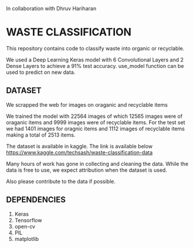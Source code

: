 In collaboration with Dhruv Hariharan

# WASTE CLASSIFICATION
This repository contains code to classify waste into organic or recyclable.

We used a Deep Learning Keras model with 6 Convolutional Layers and 2 Dense Layers to achieve a 91% test accuracy.
use_model function can be used to predict on new data.

## DATASET

We scrapped the web for images on oraganic and recyclable items

We trained the model with 22564 images of which 12565 images were of oraganic items and 9999 images were of recyclable items.
For the test set we had 1401 images for oragnic items and 1112 images of recyclable items making a total of 2513 items.

The dataset is available in kaggle. The link is available below <br>
https://www.kaggle.com/techsash/waste-classification-data

Many hours of work has gone in collecting and cleaning the data. While the data is free to use, we expect attribution when the dataset is used. 

Also please contribute to the data if possible.

## DEPENDENCIES

1. Keras
2. Tensorflow
3. open-cv
4. PIL
5. matplotlib

